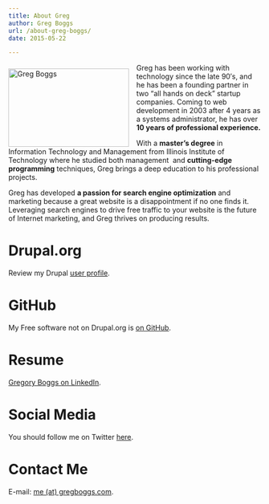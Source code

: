 ```yaml
---
title: About Greg
author: Greg Boggs
url: /about-greg-boggs/
date: 2015-05-22

---
```

<img style="float:left; margin-right: 15px; margin-top: 10px" title="Greg Boggs" src="http://farm4.static.flickr.com/3282/2876062127_8e4684fc58_m.jpg" alt="Greg Boggs" width="240" height="156">
Greg has been working with technology since the late 90′s, and he has been a founding partner in two “all hands on deck”
 startup companies. Coming to web development in 2003 after 4 years as a systems administrator, he has over <strong>10 years 
 of professional experience.</strong>
 
With a <strong>master’s degree</strong> in Information Technology and Management from Illinois Institute of Technology 
where he studied both management&nbsp; and <strong>cutting-edge programming</strong> techniques, Greg brings a deep education 
to his professional projects.

Greg has developed <strong>a passion for search engine optimization</strong> and marketing because a great website is a disappointment 
if no one finds it. Leveraging search engines to drive free traffic to your website is the future of Internet marketing, and Greg 
thrives on producing results.

# Drupal.org
Review my Drupal <a href="https://drupal.org/user/153069" rel="me">user profile</a>.

# GitHub

My Free software not on Drupal.org is <a href="https://github.com/Greg-Boggs" rel="me">on GitHub</a>.

# Resume
<a href="http://www.linkedin.com/in/gregoryboggs" rel="me" target="_blank">Gregory Boggs on LinkedIn</a>.

# Social Media
You should follow me on Twitter <a href="https://twitter.com/gregory_boggs" rel="me" target="_blank">here</a>.

# Contact Me
E-mail: <a href="mailto:me (at) gregboggs.com">me (at) gregboggs.com</a>.